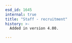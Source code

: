```yaml
---
esd_id: 1645
internal: true
title: "Staff - recruitment"
history: >-
  Added in version 4.00.

---
```





